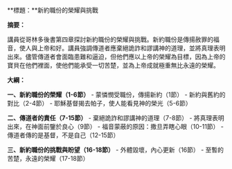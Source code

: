 **標題：**新約職份的榮耀與挑戰

**摘要：**

講員從哥林多後書第四章探討新約職份的榮耀與挑戰。新約職份是傳揚赦罪的福音，使人與上帝和好。講員強調傳道者應棄絕詭詐和謬講神的道理，並將真理表明出來。儘管傳道者會面臨患難和逼迫，但他們應以上帝的榮耀為目標，因為上帝的寶貝在他們裡面，使他們能承受一切苦楚，並為上帝成就極重無比永遠的榮耀。

**大綱：**

**一、新約職份的榮耀（1-6節）**
    - 蒙憐憫受職份，傳揚新約（1節）
    - 新約與舊約的對比（2-4節）
    - 耶穌基督揭去帕子，使人能看見神的榮光（5-6節）

**二、傳道者的責任（7-15節）**
    - 棄絕詭詐和謬講神的道理（7-8節）
    - 將真理表明出來，在神面前鑒於良心（9節）
    - 福音蒙蔽的原因：撒旦弄瞎心眼（10-11節）
    - 傳道者傳的是基督，不是自己（12-15節）

**三、新約職份的挑戰與盼望（16-18節）**
    - 外體毀壞，內心更新（16節）
    - 至暫的苦楚，永遠的榮耀（17-18節）